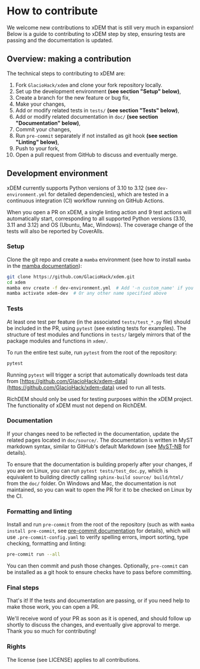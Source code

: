 # How to contribute

We welcome new contributions to xDEM that is still very much in expansion!
Below is a guide to contributing to xDEM step by step, ensuring tests are passing and the documentation is updated.

## Overview: making a contribution

The technical steps to contributing to xDEM are:

1. Fork `GlacioHack/xdem` and clone your fork repository locally.
2. Set up the development environment **(see section "Setup" below)**,
3. Create a branch for the new feature or bug fix,
4. Make your changes,
5. Add or modify related tests in `tests/` **(see section "Tests" below)**,
6. Add or modify related documentation in `doc/` **(see section "Documentation" below)**,
7. Commit your changes,
8. Run `pre-commit` separately if not installed as git hook **(see section "Linting" below)**,
9. Push to your fork,
10. Open a pull request from GitHub to discuss and eventually merge.

## Development environment

xDEM currently supports Python versions of 3.10 to 3.12 (see `dev-environment.yml` for detailed dependencies), which are
tested in a continuous integration (CI) workflow running on GitHub Actions.

When you open a PR on xDEM, a single linting action and 9 test actions will automatically start, corresponding to all
supported Python versions (3.10, 3.11 and 3.12) and OS (Ubuntu, Mac, Windows). The coverage change of the tests will also
be reported by CoverAlls.

### Setup

Clone the git repo and create a `mamba` environment (see how to install `mamba` in the [mamba documentation](https://mamba.readthedocs.io/en/latest/)):

```bash
git clone https://github.com/GlacioHack/xdem.git
cd xdem
mamba env create -f dev-environment.yml  # Add '-n custom_name' if you want.
mamba activate xdem-dev  # Or any other name specified above
```

### Tests

At least one test per feature (in the associated `tests/test_*.py` file) should be included in the PR, using `pytest` (see existing tests for examples).
The structure of test modules and functions in `tests/` largely mirrors that of the package modules and functions in `xdem/`.

To run the entire test suite, run `pytest` from the root of the repository:
```bash
pytest
```

Running `pytest` will trigger a script that automatically downloads test data from [https://github.com/GlacioHack/xdem-data](https://github.com/GlacioHack/xdem-data) used to run all tests.

RichDEM should only be used for testing purposes within the xDEM project. The functionality of xDEM must not depend on RichDEM.

### Documentation

If your changes need to be reflected in the documentation, update the related pages located in `doc/source/`. The documentation is written in MyST markdown syntax, similar to GitHub's default Markdown (see [MyST-NB](https://myst-nb.readthedocs.io/en/latest/authoring/text-notebooks.html) for details).

To ensure that the documentation is building properly after your changes, if you are on Linux, you can run `pytest tests/test_doc.py`, which is equivalent to building directly calling `sphinx-build source/ build/html/` from the `doc/` folder. On Windows and Mac, the documentation is not maintained, so you can wait to open the PR for it to be checked on Linux by the CI.

### Formatting and linting

Install and run `pre-commit` from the root of the repository (such as with `mamba install pre-commit`, see [pre-commit documentation](https://pre-commit.com/) for details),
which will use `.pre-commit-config.yaml` to verify spelling errors, import sorting, type checking, formatting and linting:

```bash
pre-commit run --all
```

You can then commit and push those changes.
Optionally, `pre-commit` can be installed as a git hook to ensure checks have to pass before committing.

### Final steps

That's it! If the tests and documentation are passing, or if you need help to make those work, you can open a PR.

We'll receive word of your PR as soon as it is opened, and should follow up shortly to discuss the changes, and eventually give approval to merge. Thank you so much for contributing!

### Rights

The license (see LICENSE) applies to all contributions.
